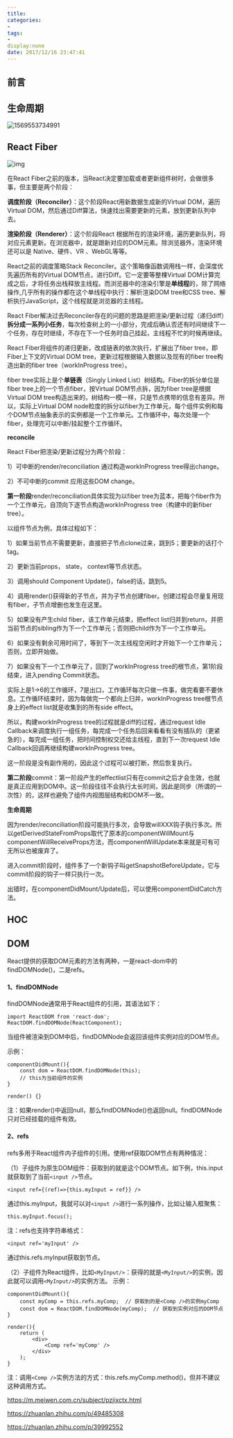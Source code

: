 ```yaml
---
title:
categories:
- 
tags:
- 
display:none
date: 2017/12/16 23:47:41
---
```

## 前言



<!--more-->

## 生命周期

![1569553734991](C:\Users\PC\AppData\Roaming\Typora\typora-user-images\1569553734991.png)

## **React Fiber**

![img](https://pic1.zhimg.com/80/v2-de478ba837d05e597cbf629b176e2aac_hd.jpg)

在React Fiber之前的版本，当React决定要加载或者更新组件树时，会做很多事，但主要是两个阶段：

**调度阶段（Reconciler）**：这个阶段React用新数据生成新的Virtual DOM，遍历Virtual DOM，然后通过Diff算法，快速找出需要更新的元素，放到更新队列中去。

**渲染阶段（Renderer）**：这个阶段React 根据所在的渲染环境，遍历更新队列，将对应元素更新。在浏览器中，就是跟新对应的DOM元素。除浏览器外，渲染环境还可以是 Native、硬件、VR 、WebGL等等。

React之前的调度策略Stack Reconciler。这个策略像函数调用栈一样，会深度优先遍历所有的Virtual DOM节点，进行Diff。它一定要等整棵Virtual DOM计算完成之后，才将任务出栈释放主线程。而浏览器中的渲染引擎是**单线程**的，除了网络操作,几乎所有的操作都在这个单线程中执行：解析渲染DOM tree和CSS tree、解析执行JavaScript，这个线程就是浏览器的主线程。

React Fiber解决过去Reconciler存在的问题的思路是把渲染/更新过程（递归diff）**拆分成一系列小任务**，每次检查树上的一小部分，完成后确认否还有时间继续下一个任务，存在时继续，不存在下一个任务时自己挂起，主线程不忙的时候再继续。

React Fiber将组件的递归更新，改成链表的依次执行，扩展出了fiber tree，即Fiber上下文的Virtual DOM tree，更新过程根据输入数据以及现有的fiber tree构造出新的fiber tree（workInProgress tree）。

fiber tree实际上是个**单链表**（Singly Linked List）树结构。Fiber的拆分单位是fiber tree上的一个节点fiber，按Virtual DOM节点拆，因为fiber tree是根据Virtual DOM tree构造出来的，树结构一模一样，只是节点携带的信息有差异。所以，实际上Virtual DOM node粒度的拆分以fiber为工作单元，每个组件实例和每个DOM节点抽象表示的实例都是一个工作单元。工作循环中，每次处理一个fiber，处理完可以中断/挂起整个工作循环。

**reconcile**

React Fiber把渲染/更新过程分为两个阶段：

1）可中断的render/reconciliation 通过构造workInProgress tree得出change。

2）不可中断的commit 应用这些DOM change。

**第一阶段**render/reconciliation具体实现为以fiber tree为蓝本，把每个fiber作为一个工作单元，自顶向下逐节点构造workInProgress tree（构建中的新fiber tree）。

以组件节点为例，具体过程如下：

1）如果当前节点不需要更新，直接把子节点clone过来，跳到5；要更新的话打个tag。

2）更新当前props， state， context等节点状态。

3）调用should Component Update()，false的话，跳到5。

4）调用render()获得新的子节点，并为子节点创建fiber。创建过程会尽量复用现有fiber，子节点增删也发生在这里。

5）如果没有产生child fiber，该工作单元结束，把effect list归并到return，并把当前节点的sibling作为下一个工作单元；否则把child作为下一个工作单元。

6）如果没有剩余可用时间了，等到下一次主线程空闲时才开始下一个工作单元；否则，立即开始做。

7）如果没有下一个工作单元了，回到了workInProgress tree的根节点，第1阶段结束，进入pending Commit状态。

实际上是1->6的工作循环，7是出口，工作循环每次只做一件事，做完看要不要休息。工作循环结束时，因为每做完一个都向上归并，workInProgress tree根节点身上的effect list就是收集到的所有side effect。

所以，构建workInProgress tree的过程就是diff的过程，通过request Idle Callback来调度执行一组任务，每完成一个任务后回来看看有没有插队的（更紧急的），每完成一组任务，把时间控制权交还给主线程，直到下一次request Idle Callback回调再继续构建workInProgress tree。

这一阶段是没有副作用的，因此这个过程可以被打断，然后恢复执行。

**第二阶段**commit：第一阶段产生的effectlist只有在commit之后才会生效，也就是真正应用到DOM中。这一阶段往往不会执行太长时间，因此是同步（所谓的一次性）的，这样也避免了组件内视图层结构和DOM不一致。

**生命周期**

因为render/reconciliation阶段可能执行多次，会导致willXXX钩子执行多次。所以getDerivedStateFromProps取代了原本的componentWillMount与componentWillReceiveProps方法，而componentWillUpdate本来就是可有可无所以也被废弃了。

进入commit阶段时，组件多了一个新钩子叫getSnapshotBeforeUpdate，它与commit阶段的钩子一样只执行一次。

出错时，在componentDidMount/Update后，可以使用componentDidCatch方法。

## HOC

## DOM

React提供的获取DOM元素的方法有两种，一是react-dom中的findDOMNode()，二是refs。

#### 1、findDOMNode

findDOMNode通常用于React组件的引用，其语法如下：

```
import ReactDOM from 'react-dom';
ReactDOM.findDOMNode(ReactComponent);
```

当组件被渲染到DOM中后，findDOMNode会返回该组件实例对应的DOM节点。

示例：

```
componentDidMount(){
    const dom = ReactDOM.findDOMNode(this);
    // this为当前组件的实例
}

render() {}
```

注：如果render()中返回null，那么findDOMNode()也返回null。findDOMNode只对已经挂载的组件有效。

#### 2、refs

refs多用于React组件内子组件的引用。使用ref获取DOM节点有两种情况：

（1）子组件为原生DOM组件：获取到的就是这个DOM节点。如下例，this.input就获取到了当前`<input />`节点。

```
<input ref={(ref)=>{this.myInput = ref}} />
```

通过this.myInput，我就可以对`<input />`进行一系列操作，比如让输入框聚焦：

```
this.myInput.focus();
```

注：refs也支持字符串格式：

```
<input ref='myInput' />
```

通过this.refs.myInput获取到节点。

（2）子组件为React组件，比如`<MyInput/>`：获得的就是`<MyInput/>`的实例，因此就可以调用`<MyInput/>`的实例方法。
示例：

```
componentDidMount(){
    const myComp = this.refs.myComp;  // 获取到的是<Comp />的实例myComp
    const dom = ReactDOM.findDOMNode(myComp);  // 获取到实例对应的DOM节点
}

render(){
    return (
        <div>
            <Comp ref='myComp' />
        </div>
    );
}
```

注：调用`<Comp />`实例方法的方式：this.refs.myComp.method()，但并不建议这种调用方式。















https://m.meiwen.com.cn/subject/pzjixctx.html

https://zhuanlan.zhihu.com/p/49485308

https://zhuanlan.zhihu.com/p/39992552